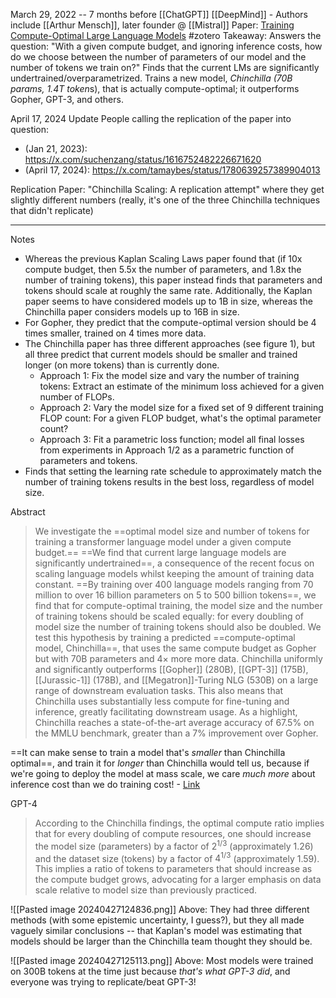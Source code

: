 March 29, 2022 -- 7 months before [[ChatGPT]]
[[DeepMind]] - Authors include [[Arthur Mensch]], later founder @ [[Mistral]]
Paper: [Training Compute-Optimal Large Language Models](https://arxiv.org/abs/2203.15556)
#zotero 
Takeaway: Answers the question: "With a given compute budget, and ignoring inference costs, how do we choose between the number of parameters of our model and the number of tokens we train on?" Finds that the current LMs are significantly undertrained/overparametrized. Trains a new model, *Chinchilla (70B params, 1.4T token*s), that is actually compute-optimal; it outperforms Gopher, GPT-3, and others.

April 17, 2024 Update
People calling the replication of the paper into question: 
- (Jan 21, 2023): https://x.com/suchenzang/status/1616752482226671620
- (April 17, 2024): https://x.com/tamaybes/status/1780639257389904013

Replication Paper: "Chinchilla Scaling: A replication attempt" where they get slightly different numbers (really, it's one of the three Chinchilla techniques that didn't replicate)

----


Notes
- Whereas the previous Kaplan Scaling Laws paper found that (if 10x compute budget, then 5.5x the number of parameters, and 1.8x the number of training tokens), this paper instead finds that parameters and tokens should scale at roughly the same rate. Additionally, the Kaplan paper seems to have considered models up to 1B in size, whereas the Chinchilla paper considers models up to 16B in size.
- For Gopher, they predict that the compute-optimal version should be 4 times smaller, trained on 4 times more data.
- The Chinchilla paper has three different approaches (see figure 1), but all three predict that current models should be smaller and trained longer (on more tokens) than is currently done.
	- Approach 1: Fix the model size and vary the number of training tokens: Extract an estimate of the minimum loss achieved for a given number of FLOPs.
	- Approach 2: Vary the model size for a fixed set of 9 different training FLOP count: For a given FLOP budget, what's the optimal parameter count?
	- Approach 3: Fit a parametric loss function; model all final losses from experiments in Approach 1/2 as a parametric function of parameters and tokens.
- Finds that setting the learning rate schedule to approximately match the number of training tokens results in the best loss, regardless of model size.


Abstract
> We investigate the ==optimal model size and number of tokens for training a transformer language model under a given compute budget.== ==We find that current large language models are significantly undertrained==, a consequence of the recent focus on scaling language models whilst keeping the amount of training data constant. ==By training over 400 language models ranging from 70 million to over 16 billion parameters on 5 to 500 billion tokens==, we find that for compute-optimal training, the model size and the number of training tokens should be scaled equally: for every doubling of model size the number of training tokens should also be doubled. We test this hypothesis by training a predicted ==compute-optimal model, Chinchilla==, that uses the same compute budget as Gopher but with 70B parameters and 4× more more data. Chinchilla uniformly and significantly outperforms [[Gopher]] (280B), [[GPT-3]] (175B), [[Jurassic-1]] (178B), and [[Megatron]]-Turing NLG (530B) on a large range of downstream evaluation tasks. This also means that Chinchilla uses substantially less compute for fine-tuning and inference, greatly facilitating downstream usage. As a highlight, Chinchilla reaches a state-of-the-art average accuracy of 67.5% on the MMLU benchmark, greater than a 7% improvement over Gopher.

==It can make sense to train a model that's *smaller* than Chinchilla optimal==, and train it for *longer* than Chinchilla would tell us, because if we're going to deploy the model at mass scale, we care *much more* about inference cost than we do training cost! - [Link](https://finbarr.ca/llms-not-trained-enough/)

GPT-4
> According to the Chinchilla findings, the optimal compute ratio implies that for every doubling of compute resources, one should increase the model size (parameters) by a factor of $2^{1/3}$​ (approximately 1.26) and the dataset size (tokens) by a factor of $4^{1/3}$​ (approximately 1.59). This implies a ratio of tokens to parameters that should increase as the compute budget grows, advocating for a larger emphasis on data scale relative to model size than previously practiced.

![[Pasted image 20240427124836.png]]
Above: They had three different methods (with some epistemic uncertainty, I guess?), but they all made vaguely similar conclusions -- that Kaplan's model was estimating that models should be larger than the Chinchilla team thought they should be.

![[Pasted image 20240427125113.png]]
Above: Most models were trained on 300B tokens at the time just because *that's what GPT-3 did*, and everyone was trying to replicate/beat GPT-3!



